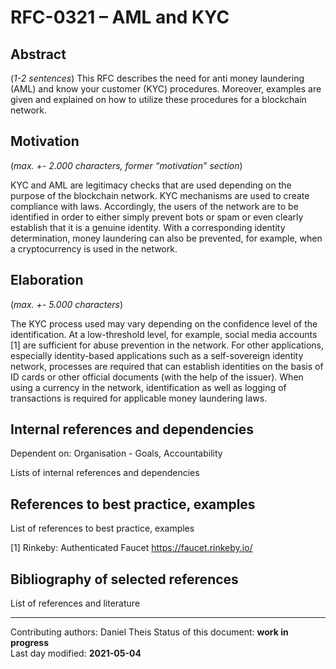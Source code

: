 # RFC-0321 – AML and KYC

## Abstract

(*1-2 sentences*)
This RFC describes the need for anti money laundering (AML) and know your customer (KYC) procedures. Moreover, examples are given and explained on how to utilize these procedures for a blockchain network.
    
## Motivation

(*max. +- 2.000 characters, former “motivation” section*) 

KYC and AML are legitimacy checks that are used depending on the purpose of the blockchain network. KYC mechanisms are used to create compliance with laws.  Accordingly, the users of the network are to be identified in order to either simply prevent bots or spam or even clearly establish that it is a genuine identity. With a corresponding identity determination, money laundering can also be prevented, for example, when a cryptocurrency is used in the network.

    
## Elaboration

(*max. +- 5.000 characters*)

The KYC process used may vary depending on the confidence level of the identification. At a low-threshold level, for example, social media accounts [1] are sufficient for abuse prevention in the network. For other applications, especially identity-based applications such as a self-sovereign identity network, processes are required that can establish identities on the basis of ID cards or other official documents (with the help of the issuer). When using a currency in the network, identification as well as logging of transactions is required for applicable money laundering laws.

    
## Internal references and dependencies

Dependent on: Organisation - Goals, Accountability

Lists of internal references and dependencies 
    
## References to best practice, examples  

List of references to best practice, examples 

[1] Rinkeby: Authenticated Faucet
https://faucet.rinkeby.io/
	
## Bibliography of selected references

List of references and literature


________

Contributing authors: Daniel Theis
Status of this document: **work in progress**  
Last day modified: **2021-05-04**
